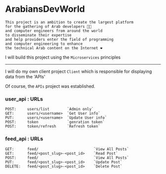 # ArabiansDevWorld
```
This project is an ambition to create the largest platform
for the gathering of Arab developers 🧑‍💻
and computer engineers from around the world
to disseminate their expertise
and help providers enter the field of programming
and computer engineering to enhance
the technical Arab content on the Internet ❤️
```

I will build this project using the `Microservices` principles

---
I will do my own client project `Client` which is responsible for displaying data from the 'APIs'

Of course, the `APIs` project was established.

### user_api : URLs
```shell
POST:     users/list        `Admin only`
GET:      users/<username>  `Get User info` 
PUT:      users/<username>  `Update User info`
POST:     token             `genration token`
POST:     token/refresh     `Refresh token`
```

### feed_api : URLs
```shell
GET:      feed/                         `View All Posts`
GET:      feed/<post_slug>-<post_id>    `Read Post`
POST:     feed/                         `View All Posts`
PUT:      feed/<post_slug>-<post_id>    `Update Post`
DELETE:   feed/<post_slug>-<post_id>    `Delete Post`
```
